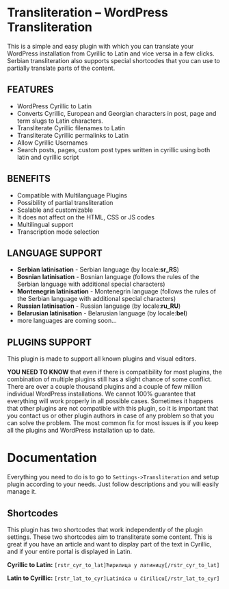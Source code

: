 # Transliteration – WordPress Transliteration
This is a simple and easy plugin with which you can translate your WordPress installation from Cyrillic to Latin and vice versa in a few clicks. Serbian transliteration also supports special shortcodes that you can use to partially translate parts of the content.

## FEATURES

* WordPress Cyrillic to Latin
* Converts Cyrillic, European and Georgian characters in post, page and term slugs to Latin characters.
* Transliterate Cyrillic filenames to Latin
* Transliterate Cyrillic permalinks to Latin
* Allow Cyrillic Usernames
* Search posts, pages, custom post types written in cyrillic using both latin and cyrillic script

## BENEFITS

* Compatible with Multilanguage Plugins
* Possibility of partial transliteration
* Scalable and customizable
* It does not affect on the HTML, CSS or JS codes
* Multilingual support
* Transcription mode selection

## LANGUAGE SUPPORT

* **Serbian latinisation** - Serbian language (by locale:**sr_RS**)
* **Bosnian latinisation** - Bosnian language (follows the rules of the Serbian language with additional special characters)
* **Montenegrin latinisation** - Montenegrin language (follows the rules of the Serbian language with additional special characters)
* **Russian latinisation** - Russian language (by locale:**ru_RU**)
* **Belarusian latinisation** - Belarusian language (by locale:**bel**)
* more languages are coming soon...

## PLUGINS SUPPORT
This plugin is made to support all known plugins and visual editors.

**YOU NEED TO KNOW** that even if there is compatibility for most plugins, the combination of multiple plugins still has a slight chance of some conflict. There are over a couple thousand plugins and a couple of few million individual WordPress installations. We cannot 100% guarantee that everything will work properly in all possible cases. Sometimes it happens that other plugins are not compatible with this plugin, so it is important that you contact us or other plugin authors in case of any problem so that you can solve the problem. The most common fix for most issues is if you keep all the plugins and WordPress installation up to date.

# Documentation

Everything you need to do is to go to `Settings->Transliteration` and setup plugin according to your needs. Just follow descriptions and you will easily manage it.

## Shortcodes
This plugin has two shortcodes that work independently of the plugin settings. These two shortcodes aim to transliterate some content. This is great if you have an article and want to display part of the text in Cyrillic, and if your entire portal is displayed in Latin.

**Cyrillic to Latin:**
`[rstr_cyr_to_lat]Ћирилица у латиницу[/rstr_cyr_to_lat]`

**Latin to Cyrillic:**
`[rstr_lat_to_cyr]Latinica u ćirilicu[/rstr_lat_to_cyr]`